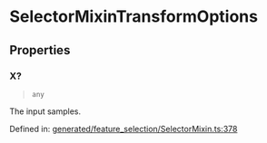 # SelectorMixinTransformOptions

## Properties

### X?

> `any`

The input samples.

Defined in:  [generated/feature\_selection/SelectorMixin.ts:378](https://github.com/transitive-bullshit/scikit-learn-ts/blob/b59c1ff/packages/sklearn/src/generated/feature_selection/SelectorMixin.ts#L378)
